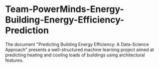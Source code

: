 # Team-PowerMinds-Energy-Building-Energy-Efficiency-Prediction
The document "Predicting Building Energy Efficiency: A Data-Science Approach" presents a well-structured machine learning project aimed at predicting heating and cooling loads of buildings using architectural features.

